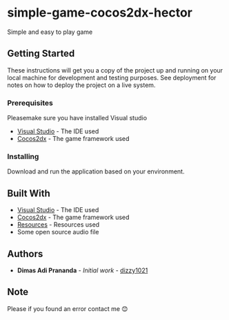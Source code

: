 # simple-game-cocos2dx-hector

Simple and easy to play game

## Getting Started

These instructions will get you a copy of the project up and running on your local machine for development and testing purposes. See deployment for notes on how to deploy the project on a live system.

### Prerequisites

Pleasemake sure you have installed Visual studio
* [Visual Studio](https://visualstudio.microsoft.com/downloads/) - The IDE used
* [Cocos2dx](https://cocos2d-x.org/download) - The game framework used

### Installing

Download and run the application based on your environment.

## Built With

* [Visual Studio](https://visualstudio.microsoft.com/downloads/) - The IDE used
* [Cocos2dx](https://cocos2d-x.org/download) - The game framework used
* [Resources](https://docs.godotengine.org/en/3.1/getting_started/step_by_step/your_first_game.html?highlight=first%20game) - Resources used
* Some open source audio file 

## Authors

* **Dimas Adi Prananda** - *Initial work* - [dizzy1021](https://github.com/dizzy1021)

## Note

Please if you found an error contact me :blush:
